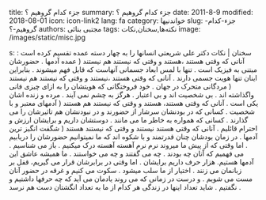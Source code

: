 title: جزء کدام گروهیم ؟
summary: جزء کدام گروهیم ؟
date: 2011-8-9
modified: 2018-08-01
icon:  icon-link2
lang: fa
category: خواندنیها
slug: جزء-کدام-گروهیم-؟
authors: مجتبی بنائی
tags: نکته‌ها,سخنان,نکات
image: /images/static/misc.jpg

s: سخنان | نکات   دکتر علی شریعتی انسانها را به چهار دسته عمده تقسیم کرده است :    آنانی که وقتی هستند ،هستند و وقتی که نیستند هم نیستند ( عمده آدمها . حضورشان مبتنی به فیزیک است . تنها با لمس ابعاد جسمانی آنهاست که قابل فهم میشوند . بنابراین اینان تنها هویت جسمی دارند .  آنانی که وقتی هستند ،نیستند و وقتی که نیستند هم نیستند ( مردگانی متحرک در جهان . خود فروختگانی که هویتشان را به ازای چیزی فانی واگذاشته اند . بی شخصیت اند و بی اعتبار . هرگز به چشم نمی آیند . مرده و زنده اشان یکی است .  آنانی که وقتی هستند، هستند و وقتی که نیستند هم هستند ( آدمهای معتبر و با شخصیت . کسانی که در بودنشان سرشار از حضورند و در نبودنشان هم تاثیرشان را می گذارند . کسانی که همواره به خاطر ما می مانند . دوستشان داریم و برایشان ارزش و احترام قائلیم .  آنانی که وقتی هستند نیستند و وقتی که نیستند هستند ( شگفت انگیز ترین آدمها . در زمان بودشان چنان قدرتمند و با شکوه اند که ما نمیتوانیم حضورشان را دریابیم . اما وقتی که از پیش ما میروند نرم نرم آهسته آهسته درک میکنیم . باز می شناسیم . می فهمیم که آنان چه بودند . چه می گفتند و چه می خواستند . ما همیشه عاشق این آدمها هستیم. هزار حرف داریم برایشان . اما وقتی در برابرشان قرار می گیریم، قفل بر زبانمان می زنند . اختیار از ما سلب میشود . سکوت می کنیم و غرقه در حضور آنان مست می شویم . و درست در زمانی که می روند یادمان می آید که چه حرفها داشتیم و نگفتیم . شاید تعداد اینها در زندگی هر کدام از ما به تعداد انگشتان دست هم نرسد .